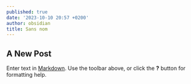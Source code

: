 ```yaml
---
published: true
date: '2023-10-10 20:57 +0200'
author: obsidian
title: Sans nom
---
```

## A New Post

Enter text in [Markdown](http://daringfireball.net/projects/markdown/). Use the toolbar above, or click the **?** button for formatting help.
